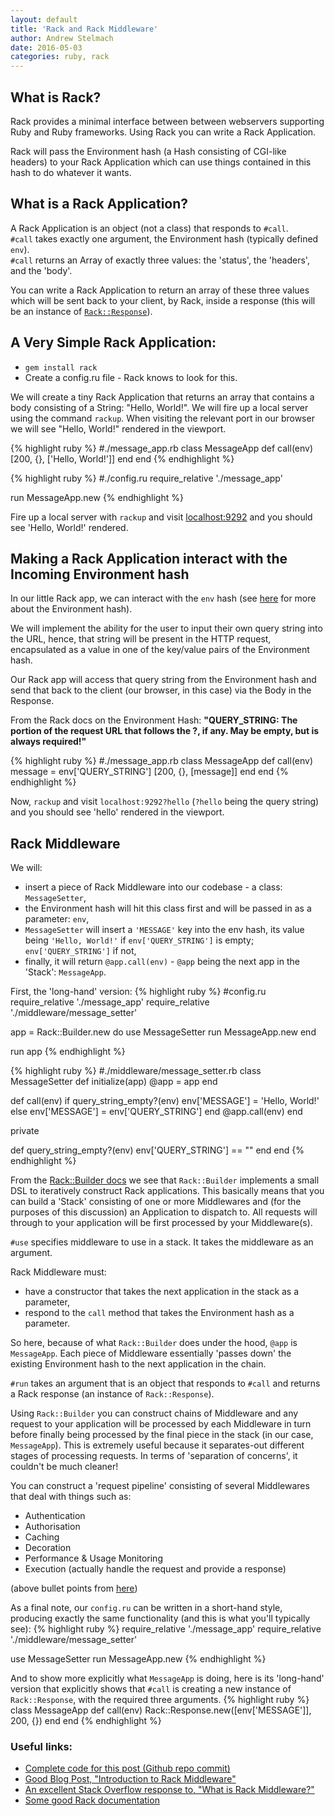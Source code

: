 ```yaml
---
layout: default
title: 'Rack and Rack Middleware'
author: Andrew Stelmach
date: 2016-05-03
categories: ruby, rack
---
```


What is Rack?
------
Rack provides a minimal interface between between webservers supporting Ruby and Ruby frameworks. Using Rack you can write a Rack Application.

Rack will pass the Environment hash (a Hash consisting of CGI-like headers) to your Rack Application which can use things contained in this hash to do whatever it wants.

What is a Rack Application?
------
A Rack Application is an object (not a class) that responds to `#call`.  
`#call` takes exactly one argument, the Environment hash (typically defined `env`).  
`#call` returns an Array of exactly three values: the 'status', the 'headers', and the 'body'.

You can write a Rack Application to return an array of these three values which will be sent back to your client, by Rack, inside a response (this will be an instance of [`Rack::Response`](http://www.rubydoc.info/github/rack/rack/Rack/Response)).

A Very Simple Rack Application:
------
- `gem install rack`
- Create a config.ru file - Rack knows to look for this.

We will create a tiny Rack Application that returns an array that contains a body consisting of a String: "Hello, World!".
We will fire up a local server using the command `rackup`.
When visiting the relevant port in our browser we will see "Hello, World!" rendered in the viewport.

{% highlight ruby %}
#./message_app.rb
class MessageApp
  def call(env)
    [200, {}, ['Hello, World!']]
  end
end
{% endhighlight %}

{% highlight ruby %}
#./config.ru
require_relative './message_app'

run MessageApp.new
{% endhighlight %}

Fire up a local server with `rackup` and visit [localhost:9292](http://localhost:9292) and you should see 'Hello, World!' rendered.

Making a Rack Application interact with the Incoming Environment hash
---
In our little Rack app, we can interact with the `env` hash (see [here](http://rack.rubyforge.org/doc/SPEC.html) for more about the Environment hash).

We will implement the ability for the user to input their own query string into the URL, hence, that string will be present in the HTTP request, encapsulated as a value in one of the key/value pairs of the Environment hash.

Our Rack app will access that query string from the Environment hash and send that back to the client (our browser, in this case) via the Body in the Response.

From the Rack docs on the Environment Hash:
**"QUERY_STRING: The portion of the request URL that follows the ?, if any. May be empty, but is always required!"**

{% highlight ruby %}
#./message_app.rb
class MessageApp
  def call(env)
    message = env['QUERY_STRING']
    [200, {}, [message]]
  end
end
{% endhighlight %}

Now, `rackup` and visit `localhost:9292?hello` (`?hello` being the query string) and you should see 'hello' rendered in the viewport.

Rack Middleware
---
We will:

- insert a piece of Rack Middleware into our codebase - a class: `MessageSetter`,
- the Environment hash will hit this class first and will be passed in as a parameter: `env`,
- `MessageSetter` will insert a `'MESSAGE'` key into the env hash, its value being `'Hello, World!'` if `env['QUERY_STRING']` is empty; `env['QUERY_STRING']` if not,
- finally, it will return `@app.call(env)` - `@app` being the next app in the 'Stack': `MessageApp`.

First, the 'long-hand' version:
{% highlight ruby %}
#config.ru
require_relative './message_app'
require_relative './middleware/message_setter'

app = Rack::Builder.new do
  use MessageSetter
  run MessageApp.new
end

run app
{% endhighlight %}

{% highlight ruby %}
#./middleware/message_setter.rb
class MessageSetter
  def initialize(app)
    @app = app
  end

  def call(env)
    if query_string_empty?(env)
      env['MESSAGE'] = 'Hello, World!'
    else
      env['MESSAGE'] = env['QUERY_STRING']
    end
    @app.call(env)
  end

  private

  def query_string_empty?(env)
    env['QUERY_STRING'] == ""
  end
end
{% endhighlight %}

From the [Rack::Builder docs](http://www.rubydoc.info/github/rack/rack/Rack/Builder) we see that `Rack::Builder` implements a small DSL to iteratively construct Rack applications. This basically means that you can build a 'Stack' consisting of one or more Middlewares and (for the purposes of this discussion) an Application to dispatch to. All requests will through to your application will be first processed by your Middleware(s).

`#use` specifies middleware to use in a stack. It takes the middleware as an argument.

Rack Middleware must:

- have a constructor that takes the next application in the stack as a parameter,
- respond to the `call` method that takes the Environment hash as a parameter.

So here, because of what `Rack::Builder` does under the hood, `@app` is `MessageApp`. Each piece of Middleware essentially 'passes down' the existing Environment hash to the next application in the chain.

`#run` takes an argument that is an object that responds to `#call` and returns a Rack response (an instance of `Rack::Response`).

Using `Rack::Builder` you can construct chains of Middleware and any request to your application will be processed by each Middleware in turn before finally being processed by the final piece in the stack (in our case, `MessageApp`). This is extremely useful because it separates-out different stages of processing requests. In terms of 'separation of concerns', it couldn't be much cleaner!

You can construct a 'request pipeline' consisting of several Middlewares that deal with things such as:

- Authentication
- Authorisation
- Caching
- Decoration
- Performance & Usage Monitoring
- Execution (actually handle the request and provide a response)

(above bullet points from [here](http://stackoverflow.com/questions/2256569/what-is-rack-middleware))

As a final note, our `config.ru` can be written in a short-hand style, producing exactly the same functionality (and this is what you'll typically see):
{% highlight ruby %}
require_relative './message_app'
require_relative './middleware/message_setter'

use MessageSetter
run MessageApp.new
{% endhighlight %}

And to show more explicitly what `MessageApp` is doing, here is its 'long-hand' version that explicitly shows that `#call` is creating a new instance of `Rack::Response`, with the required three arguments.
{% highlight ruby %}
class MessageApp
  def call(env)
    Rack::Response.new([env['MESSAGE']], 200, {})
  end
end
{% endhighlight %}

### Useful links:

- [Complete code for this post (Github repo commit)](https://github.com/Yorkshireman/rack_middleware_practice/tree/9310bce29006e7d846fcb6257bca66d183cce5f0)
- [Good Blog Post, "Introduction to Rack Middleware"](https://www.amberbit.com/blog/2011/07/13/introduction-to-rack-middleware/)
- [An excellent Stack Overflow response to, "What is Rack Middleware?"](http://stackoverflow.com/questions/2256569/what-is-rack-middleware)
- [Some good Rack documentation](http://rack.rubyforge.org/doc/SPEC.html)
